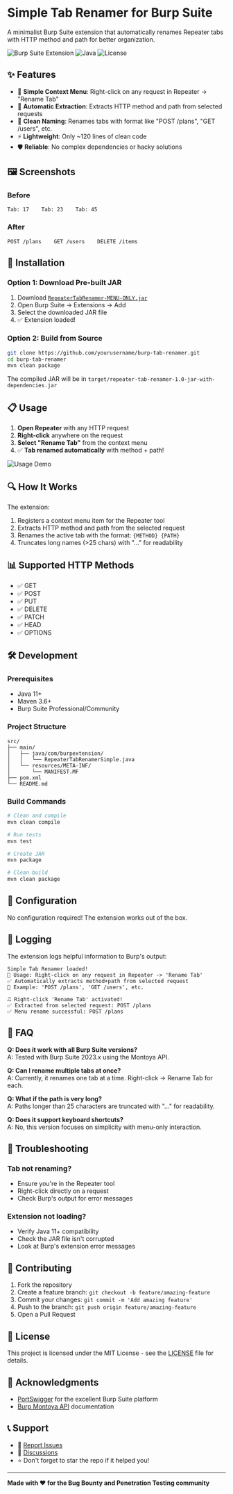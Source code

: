 # Simple Tab Renamer for Burp Suite

A minimalist Burp Suite extension that automatically renames Repeater tabs with HTTP method and path for better organization.

![Burp Suite Extension](https://img.shields.io/badge/Burp%20Suite-Extension-orange)
![Java](https://img.shields.io/badge/Java-11+-blue)
![License](https://img.shields.io/badge/License-MIT-green)

## ✨ Features

- 🎯 **Simple Context Menu**: Right-click on any request in Repeater → "Rename Tab"
- 🔄 **Automatic Extraction**: Extracts HTTP method and path from selected requests
- 📝 **Clean Naming**: Renames tabs with format like "POST /plans", "GET /users", etc.
- ⚡ **Lightweight**: Only ~120 lines of clean code
- 🛡️ **Reliable**: No complex dependencies or hacky solutions

## 🖼️ Screenshots

### Before
```
Tab: 17    Tab: 23    Tab: 45
```

### After
```
POST /plans    GET /users    DELETE /items
```

## 🚀 Installation

### Option 1: Download Pre-built JAR
1. Download [`RepeaterTabRenamer-MENU-ONLY.jar`](releases/RepeaterTabRenamer-MENU-ONLY.jar)
2. Open Burp Suite → Extensions → Add
3. Select the downloaded JAR file
4. ✅ Extension loaded!

### Option 2: Build from Source
```bash
git clone https://github.com/yourusername/burp-tab-renamer.git
cd burp-tab-renamer
mvn clean package
```
The compiled JAR will be in `target/repeater-tab-renamer-1.0-jar-with-dependencies.jar`

## 📋 Usage

1. **Open Repeater** with any HTTP request
2. **Right-click** anywhere on the request
3. **Select "Rename Tab"** from the context menu
4. ✅ **Tab renamed automatically** with method + path!

![Usage Demo](docs/usage-demo.gif)

## 🔍 How It Works

The extension:
1. Registers a context menu item for the Repeater tool
2. Extracts HTTP method and path from the selected request
3. Renames the active tab with the format: `{METHOD} {PATH}`
4. Truncates long names (>25 chars) with "..." for readability

## 📊 Supported HTTP Methods

- ✅ GET
- ✅ POST  
- ✅ PUT
- ✅ DELETE
- ✅ PATCH
- ✅ HEAD
- ✅ OPTIONS

## 🛠️ Development

### Prerequisites
- Java 11+
- Maven 3.6+
- Burp Suite Professional/Community

### Project Structure
```
src/
├── main/
│   ├── java/com/burpextension/
│   │   └── RepeaterTabRenamerSimple.java
│   └── resources/META-INF/
│       └── MANIFEST.MF
├── pom.xml
└── README.md
```

### Build Commands
```bash
# Clean and compile
mvn clean compile

# Run tests
mvn test

# Create JAR
mvn package

# Clean build
mvn clean package
```

## 🔧 Configuration

No configuration required! The extension works out of the box.

## 📝 Logging

The extension logs helpful information to Burp's output:

```
Simple Tab Renamer loaded!
🎯 Usage: Right-click on any request in Repeater -> 'Rename Tab'
✅ Automatically extracts method+path from selected request
📝 Example: 'POST /plans', 'GET /users', etc.

🎝️ Right-click 'Rename Tab' activated!
✅ Extracted from selected request: POST /plans
✅ Menu rename successful: POST /plans
```

## 🤔 FAQ

**Q: Does it work with all Burp Suite versions?**  
A: Tested with Burp Suite 2023.x using the Montoya API.

**Q: Can I rename multiple tabs at once?**  
A: Currently, it renames one tab at a time. Right-click → Rename Tab for each.

**Q: What if the path is very long?**  
A: Paths longer than 25 characters are truncated with "..." for readability.

**Q: Does it support keyboard shortcuts?**  
A: No, this version focuses on simplicity with menu-only interaction.

## 🐛 Troubleshooting

### Tab not renaming?
- Ensure you're in the Repeater tool
- Right-click directly on a request
- Check Burp's output for error messages

### Extension not loading?
- Verify Java 11+ compatibility
- Check the JAR file isn't corrupted
- Look at Burp's extension error messages

## 🤝 Contributing

1. Fork the repository
2. Create a feature branch: `git checkout -b feature/amazing-feature`
3. Commit your changes: `git commit -m 'Add amazing feature'`
4. Push to the branch: `git push origin feature/amazing-feature`
5. Open a Pull Request

## 📄 License

This project is licensed under the MIT License - see the [LICENSE](LICENSE) file for details.

## 🙏 Acknowledgments

- [PortSwigger](https://portswigger.net/) for the excellent Burp Suite platform
- [Burp Montoya API](https://portswigger.github.io/burp-extensions-montoya-api/) documentation

## 📞 Support

- 🐛 [Report Issues](https://github.com/yourusername/burp-tab-renamer/issues)
- 💬 [Discussions](https://github.com/yourusername/burp-tab-renamer/discussions)
- ⭐ Don't forget to star the repo if it helped you!

---

**Made with ❤️ for the Bug Bounty and Penetration Testing community**
